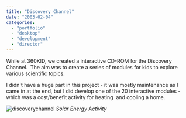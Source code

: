 ```yaml
---
title: "Discovery Channel"
date: "2003-02-04"
categories:
  - "portfolio"
  - "desktop"
  - "development"
  - "director"
---
```


While at 360KID, we created a interactive CD-ROM for the Discovery Channel.  The aim was to create a series of modules for kids to explore various scientific topics.

I didn't have a huge part in this project - it was mostly maintenance as I came in at the end, but I did develop one of the 20 interactive modules - which was a cost/benefit activity for heating  and cooling a home.

![discoverychannel](https://d2ypg8o05lff0b.cloudfront.net/wp-content/uploads/2011/12/discoverychannel.jpg)
*Solar Energy Activity*
